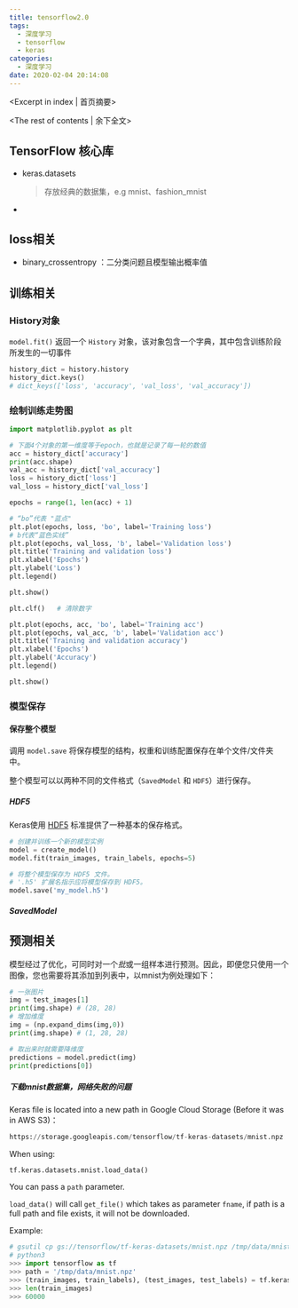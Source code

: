 ```yaml
---
title: tensorflow2.0
tags:
  - 深度学习
  - tensorflow
  - keras
categories:
  - 深度学习
date: 2020-02-04 20:14:08
---
```

<Excerpt in index | 首页摘要> 

<!-- more -->
<The rest of contents | 余下全文>



## TensorFlow 核心库

- keras.datasets

  > 存放经典的数据集，e.g mnist、fashion_mnist

- 







## loss相关

- binary_crossentropy ：二分类问题且模型输出概率值



## 训练相关

### History对象

`model.fit()` 返回一个 `History` 对象，该对象包含一个字典，其中包含训练阶段所发生的一切事件

```python
history_dict = history.history
history_dict.keys()
# dict_keys(['loss', 'accuracy', 'val_loss', 'val_accuracy'])
```

### 绘制训练走势图

```python
import matplotlib.pyplot as plt

# 下面4个对象的第一维度等于epoch，也就是记录了每一轮的数值
acc = history_dict['accuracy']
print(acc.shape)
val_acc = history_dict['val_accuracy']
loss = history_dict['loss']
val_loss = history_dict['val_loss']

epochs = range(1, len(acc) + 1)

# “bo”代表 "蓝点"
plt.plot(epochs, loss, 'bo', label='Training loss')
# b代表“蓝色实线”
plt.plot(epochs, val_loss, 'b', label='Validation loss')
plt.title('Training and validation loss')
plt.xlabel('Epochs')
plt.ylabel('Loss')
plt.legend()

plt.show()

plt.clf()   # 清除数字

plt.plot(epochs, acc, 'bo', label='Training acc')
plt.plot(epochs, val_acc, 'b', label='Validation acc')
plt.title('Training and validation accuracy')
plt.xlabel('Epochs')
plt.ylabel('Accuracy')
plt.legend()

plt.show()
```

### 模型保存

#### 保存整个模型

调用 `model.save` 将保存模型的结构，权重和训练配置保存在单个文件/文件夹中。

整个模型可以以两种不同的文件格式（`SavedModel` 和 `HDF5`）进行保存。

##### HDF5

Keras使用 [HDF5](https://en.wikipedia.org/wiki/Hierarchical_Data_Format) 标准提供了一种基本的保存格式。

```python
# 创建并训练一个新的模型实例
model = create_model()
model.fit(train_images, train_labels, epochs=5)

# 将整个模型保存为 HDF5 文件。
# '.h5' 扩展名指示应将模型保存到 HDF5。
model.save('my_model.h5') 
```

##### SavedModel









## 预测相关

模型经过了优化，可同时对一个*批*或一组样本进行预测。因此，即便您只使用一个图像，您也需要将其添加到列表中，以mnist为例处理如下：

```python
# 一张图片
img = test_images[1]
print(img.shape) # (28, 28)
# 增加维度
img = (np.expand_dims(img,0))
print(img.shape) # (1, 28, 28)

# 取出来时就需要降维度
predictions = model.predict(img)
print(predictions[0])
```





##### 下载mnist数据集，网络失败的问题

Keras file is located into a new path in Google Cloud Storage (Before it was in AWS S3)：

```py
https://storage.googleapis.com/tensorflow/tf-keras-datasets/mnist.npz
```

When using:

```
tf.keras.datasets.mnist.load_data()
```

You can pass a `path` parameter.

`load_data()` will call `get_file()` which takes as parameter `fname`, if path is a full path and file exists, it will not be downloaded.

Example:

```py
# gsutil cp gs://tensorflow/tf-keras-datasets/mnist.npz /tmp/data/mnist.npz
# python3
>>> import tensorflow as tf
>>> path = '/tmp/data/mnist.npz'
>>> (train_images, train_labels), (test_images, test_labels) = tf.keras.datasets.mnist.load_data(path)
>>> len(train_images)
>>> 60000
```



